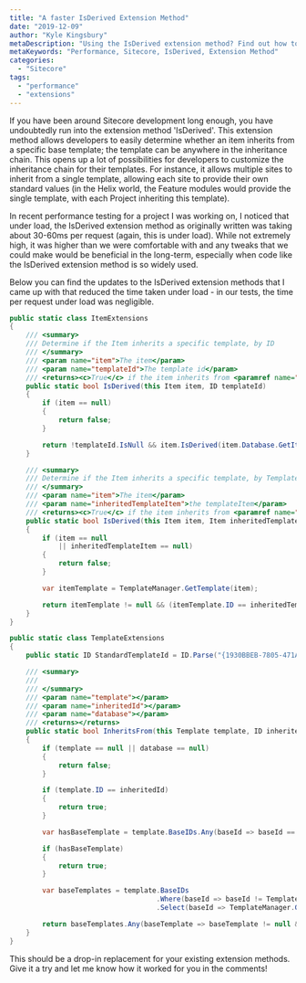 ```yaml
---
title: "A faster IsDerived Extension Method"
date: "2019-12-09"
author: "Kyle Kingsbury"
metaDescription: "Using the IsDerived extension method? Find out how to refactor to improve performance."
metaKeywords: "Performance, Sitecore, IsDerived, Extension Method"
categories: 
  - "Sitecore"
tags: 
  - "performance"
  - "extensions"
---
```


If you have been around Sitecore development long enough, you have undoubtedly run into the extension method 'IsDerived'. This extension method allows developers to easily determine whether an item inherits from a specific base template; the template can be anywhere in the inheritance chain. This opens up a lot of possibilities for developers to customize the inheritance chain for their templates. For instance, it allows multiple sites to inherit from a single template, allowing each site to provide their own standard values (in the Helix world, the Feature modules would provide the single template, with each Project inheriting this template).

In recent performance testing for a project I was working on, I noticed that under load, the IsDerived extension method as originally written was taking about 30-60ms per request (again, this is under load). While not extremely high, it was higher than we were comfortable with and any tweaks that we could make would be beneficial in the long-term, especially when code like the IsDerived extension method is so widely used.

Below you can find the updates to the IsDerived extension methods that I came up with that reduced the time taken under load - in our tests, the time per request under load was negligible.

```c#
public static class ItemExtensions
{
    /// <summary>
    /// Determine if the Item inherits a specific template, by ID
    /// </summary>
    /// <param name="item">The item</param>
    /// <param name="templateId">The template id</param>
    /// <returns><c>True</c> if the item inherits from <paramref name="templateId"/></returns>
    public static bool IsDerived(this Item item, ID templateId)
    {
        if (item == null)
        {
            return false;
        }

        return !templateId.IsNull && item.IsDerived(item.Database.GetItem(templateId, item.Language));
    }

    /// <summary>
    /// Determine if the Item inherits a specific template, by TemplateItem
    /// </summary>
    /// <param name="item">The item</param>
    /// <param name="inheritedTemplateItem">the templateItem</param>
    /// <returns><c>True</c> if the item inherits from <paramref name="inheritedTemplateItem"/></returns>
    public static bool IsDerived(this Item item, Item inheritedTemplateItem)
    {
        if (item == null
            || inheritedTemplateItem == null)
        {
            return false;
        }

        var itemTemplate = TemplateManager.GetTemplate(item);

        return itemTemplate != null && (itemTemplate.ID == inheritedTemplateItem.ID || itemTemplate.InheritsFrom(inheritedTemplateItem.ID, item.Database));
    }
}

public static class TemplateExtensions
{
    public static ID StandardTemplateId = ID.Parse("{1930BBEB-7805-471A-A3BE-4858AC7CF696}");

    /// <summary>
    /// 
    /// </summary>
    /// <param name="template"></param>
    /// <param name="inheritedId"></param>
    /// <param name="database"></param>
    /// <returns></returns>
    public static bool InheritsFrom(this Template template, ID inheritedId, Database database)
    {
        if (template == null || database == null)
        {
            return false;
        }

        if (template.ID == inheritedId)
        {
            return true;
        }

        var hasBaseTemplate = template.BaseIDs.Any(baseId => baseId == inheritedId);

        if (hasBaseTemplate)
        {
            return true;
        }

        var baseTemplates = template.BaseIDs
                                    .Where(baseId => baseId != TemplateExtensions.StandardTemplateId)
                                    .Select(baseId => TemplateManager.GetTemplate(baseId, database));

        return baseTemplates.Any(baseTemplate => baseTemplate != null && baseTemplate.InheritsFrom(inheritedId, database));
    }
}
```
This should be a drop-in replacement for your existing extension methods. Give it a try and let me know how it worked for you in the comments!